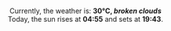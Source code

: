 <p  align="center"><br/>Currently, the weather is: <b> 30°C, <i>broken clouds</i></b></br>Today, the sun rises at <b>04:55</b> and sets at <b>19:43</b>.</p>